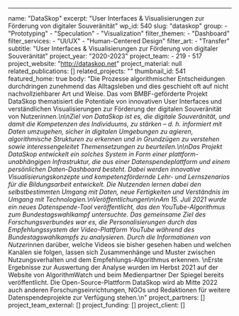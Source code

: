 ---
  name: "DataSkop"
  excerpt: "User Interfaces & Visualisierungen zur Förderung von digitaler Souveränität"
  wp_id: 540
  slug: "dataskop"
  group: 
    - "Prototyping"
    - "Speculation"
    - "Visualization"
  filter_themen: 
    - "Dashboard"
  filter_services: 
    - "UI/UX"
    - "Human-Centered Design"
  filter_art: 
    - "Transfer"
  subtitle: "User Interfaces & Visualisierungen zur Förderung von digitaler Souveränität"
  project_year: "2020-2023"
  project_team: 
    - 219
    - 517
  project_website: "http://dataskop.net"
  project_material: null
  related_publications: []
  related_projects: ""
  thumbnail_id: 541
  featured_home: true
  body: "Die Prozesse algorithmischer Entscheidungen durchdringen zunehmend das Alltagsleben und dies geschieht oft auf nicht nachvollziehbarer Art und Weise. Das vom BMBF-geförderte Projekt DataSkop thematisiert die Potentiale von innovativen User Interfaces und verständlichen Visualisierungen zur Förderung der digitalen Souveränität von Nutzer*innen.\n\nZiel von DataSkop ist es, die digitale Souveränität, und damit die Kompetenzen des Individuums, zu stärken – d. h. informiert mit Daten umzugehen, sicher in digitalen Umgebungen zu agieren, algorithmische Strukturen zu erkennen und in Grundzügen zu verstehen sowie interessengeleitet Themensetzungen zu beurteilen.\n\nDas Projekt DataSkop entwickelt ein solches System in Form einer plattform-unabhängigen Infrastruktur, die aus einer Datenspendeplattform und einem persönlichen Daten-Dashboard besteht. Dabei werden innovative Visualisierungskonzepte und kompetenzfördernde Lehr- und Lernszenarios für die Bildungsarbeit entwickelt. Die Nutzenden lernen dabei den selbstbestimmten Umgang mit Daten, neue Fertigkeiten und Verständnis im Umgang mit Technologien.\nVeröffentlichungen\n\nAm 15. Juli 2021 wurde ein neues Datenspende-Tool veröffentlicht, das den YouTube-Algorithmus zum Bundestagswahlkampf untersuchte. Das gemeinsame Ziel des Forschungsverbundes war es, die Personalisierungen durch das Empfehlungssystem der Video-Plattform YouTube während des Bundestagswahlkampfs zu analysieren. Durch die Informationen von Nutzer*innen darüber, welche Videos sie bisher gesehen haben und welchen Kanälen sie folgen, lassen sich Zusammenhänge und Muster zwischen Nutzungsverhalten und dem Empfehlungs-Algorithmus erkennen. \nErste Ergebnisse zur Auswertung der Analyse wurden im Herbst 2021 auf der Website von AlgorithmWatch und beim Medienpartner Der Spiegel bereits veröffentlicht. Die Open-Source-Plattform DataSkop wird ab Mitte 2022 auch anderen Forschungseinrichtungen, NGOs und Redaktionen für weitere Datenspendeprojekte zur Verfügung stehen.\n"
  project_partners: []
  project_team_external: []
  project_funding: []
  project_client: []
